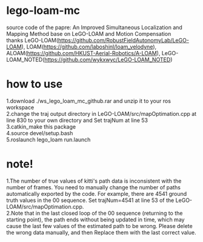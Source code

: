 # lego-loam-mc
source code of the papre: An Improved Simultaneous Localization and Mapping Method base on LeGO-LOAM and Motion Compensation  
thanks   LeGO-LOAM(https://github.com/RobustFieldAutonomyLab/LeGO-LOAM),  LOAM(https://github.com/laboshinl/loam_velodyne),  ALOAM(https://github.com/HKUST-Aerial-Robotics/A-LOAM),  LeGO-LOAM_NOTED(https://github.com/wykxwyc/LeGO-LOAM_NOTED)
# how to use
1.download ./ws_lego_loam_mc_github.rar and unzip it to your ros workspace  
2.change the traj output directory in LeGO-LOAM/src/mapOptimation.cpp at line 830 to your own directory and  Set trajNum at line 53  
3.catkin_make this package  
4.source devel/setup.bash  
5.roslaunch lego_loam run.launch  
# note!
1.The number of true values of kitti's path data is inconsistent with the number of frames. You need to manually change the number of paths automatically exported by the code. For example, there are 4541 ground truth values in the 00 sequence. Set trajNum=4541 at line 53 of the LeGO-LOAM/src/mapOptimation.cpp.  
2.Note that in the last closed loop of the 00 sequence (returning to the starting point), the path ends without being updated in time, which may cause the last few values of the estimated path to be wrong. Please delete the wrong data manually, and then Replace them with the last correct value.
